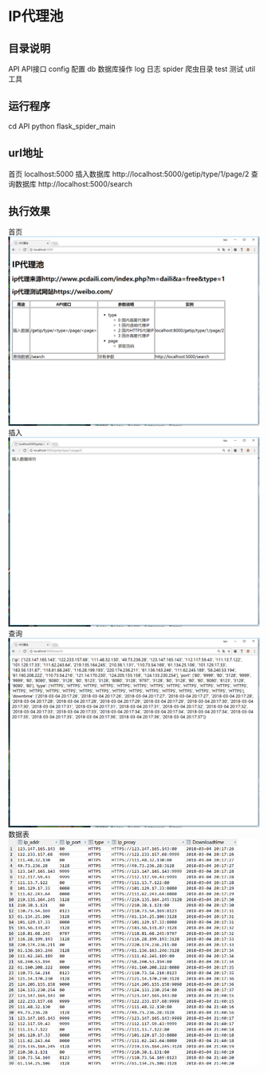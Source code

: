 # IP代理池
## 目录说明
API     API接口
config   配置
db      数据库操作
log     日志
spider  爬虫目录
test    测试
util    工具

## 运行程序
cd API
python flask_spider_main

## url地址
首页    localhost:5000
插入数据库   http://localhost:5000/getip/type/1/page/2
查询数据库   http://localhost:5000/search

## 执行效果
首页
![首页](pic/index.png)
插入
![插入](pic/insert.png)
查询
![查询](pic/search.png)
数据表
![数据表](pic/数据库表.png)
